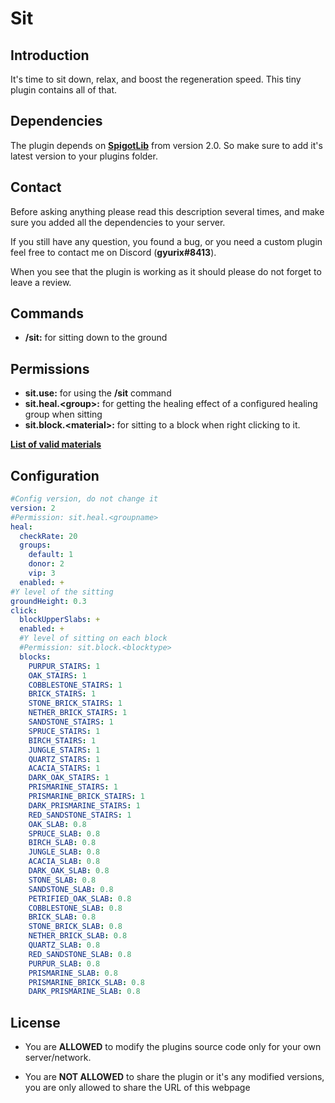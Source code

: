 # Sit

## Introduction

It's time to sit down, relax, and boost the regeneration speed. This tiny plugin contains all of that.

## Dependencies

The plugin depends on **[SpigotLib](https://www.spigotmc.org/resources/spigotlib.5925/)** from version 2.0.
So make sure to add it's latest version to your plugins folder.

## Contact

Before asking anything please read this description several times, and make sure you added all the dependencies to your server.

If you still have any question, you found a bug, or you need a custom plugin feel free to contact me on Discord (**gyurix#8413**).

When you see that the plugin is working as it should please do not forget to leave a review.

## Commands

- **/sit:** for sitting down to the ground

## Permissions
- **sit.use:** for using the **/sit** command
- **sit.heal.\<group\>:** for getting the healing effect of a configured healing group when sitting
- **sit.block.\<material\>:** for sitting to a block when right clicking to it.

**[List of valid materials](https://hub.spigotmc.org/javadocs/spigot/org/bukkit/Material.html)**

## Configuration

```yaml
#Config version, do not change it
version: 2
#Permission: sit.heal.<groupname>
heal:
  checkRate: 20
  groups:
    default: 1
    donor: 2
    vip: 3
  enabled: +
#Y level of the sitting
groundHeight: 0.3
click:
  blockUpperSlabs: +
  enabled: +
  #Y level of sitting on each block
  #Permission: sit.block.<blocktype>
  blocks:
    PURPUR_STAIRS: 1
    OAK_STAIRS: 1
    COBBLESTONE_STAIRS: 1
    BRICK_STAIRS: 1
    STONE_BRICK_STAIRS: 1
    NETHER_BRICK_STAIRS: 1
    SANDSTONE_STAIRS: 1
    SPRUCE_STAIRS: 1
    BIRCH_STAIRS: 1
    JUNGLE_STAIRS: 1
    QUARTZ_STAIRS: 1
    ACACIA_STAIRS: 1
    DARK_OAK_STAIRS: 1
    PRISMARINE_STAIRS: 1
    PRISMARINE_BRICK_STAIRS: 1
    DARK_PRISMARINE_STAIRS: 1
    RED_SANDSTONE_STAIRS: 1
    OAK_SLAB: 0.8
    SPRUCE_SLAB: 0.8
    BIRCH_SLAB: 0.8
    JUNGLE_SLAB: 0.8
    ACACIA_SLAB: 0.8
    DARK_OAK_SLAB: 0.8
    STONE_SLAB: 0.8
    SANDSTONE_SLAB: 0.8
    PETRIFIED_OAK_SLAB: 0.8
    COBBLESTONE_SLAB: 0.8
    BRICK_SLAB: 0.8
    STONE_BRICK_SLAB: 0.8
    NETHER_BRICK_SLAB: 0.8
    QUARTZ_SLAB: 0.8
    RED_SANDSTONE_SLAB: 0.8
    PURPUR_SLAB: 0.8
    PRISMARINE_SLAB: 0.8
    PRISMARINE_BRICK_SLAB: 0.8
    DARK_PRISMARINE_SLAB: 0.8
```

## License

- You are **ALLOWED** to modify the plugins source code only for your own server/network.

- You are **NOT ALLOWED** to share the plugin or it's any modified versions,
you are only allowed to share the URL of this webpage​
